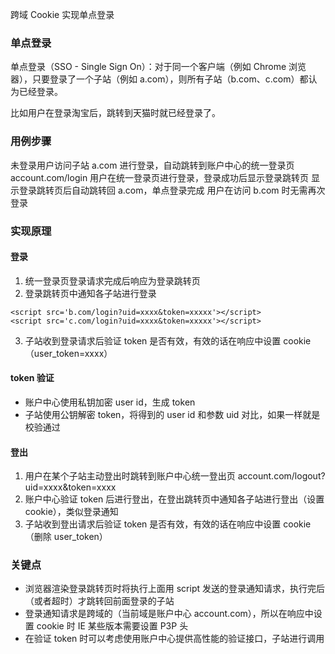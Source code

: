 跨域 Cookie 实现单点登录

### 单点登录

单点登录（SSO - Single Sign On）：对于同一个客户端（例如 Chrome 浏览器），只要登录了一个子站（例如 a.com），则所有子站（b.com、c.com）都认为已经登录。

比如用户在登录淘宝后，跳转到天猫时就已经登录了。

### 用例步骤

未登录用户访问子站 a.com 进行登录，自动跳转到账户中心的统一登录页 account.com/login
用户在统一登录页进行登录，登录成功后显示登录跳转页
显示登录跳转页后自动跳转回 a.com，单点登录完成
用户在访问 b.com 时无需再次登录

### 实现原理

#### 登录

1. 统一登录页登录请求完成后响应为登录跳转页
2. 登录跳转页中通知各子站进行登录

```
<script src='b.com/login?uid=xxxx&token=xxxxx'></script>
<script src='c.com/login?uid=xxxx&token=xxxxx'></script>
```

3. 子站收到登录请求后验证 token 是否有效，有效的话在响应中设置 cookie（user_token=xxxx）

#### token 验证

* 账户中心使用私钥加密 user id，生成 token
* 子站使用公钥解密 token，将得到的 user id 和参数 uid 对比，如果一样就是校验通过

#### 登出

1. 用户在某个子站主动登出时跳转到账户中心统一登出页 account.com/logout?uid=xxxx&token=xxxx
2. 账户中心验证 token 后进行登出，在登出跳转页中通知各子站进行登出（设置 cookie），类似登录通知
3. 子站收到登出请求后验证 token 是否有效，有效的话在响应中设置 cookie（删除 user_token）

### 关键点

* 浏览器渲染登录跳转页时将执行上面用 script 发送的登录通知请求，执行完后（或者超时）才跳转回前面登录的子站
* 登录通知请求是跨域的（当前域是账户中心 account.com），所以在响应中设置 cookie 时 IE 某些版本需要设置 P3P 头
* 在验证 token 时可以考虑使用账户中心提供高性能的验证接口，子站进行调用


